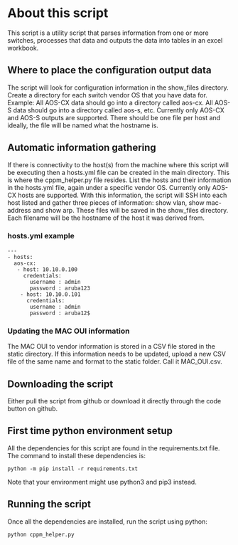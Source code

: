 # About this script
This script is a utility script that parses information from one or more switches, processes that data and outputs the data into tables in an excel workbook.

## Where to place the configuration output data
The script will look for configuration information in the show_files directory. Create a directory for each switch vendor OS that you have data for.
Example: All AOS-CX data should go into a directory called aos-cx. All AOS-S data should go into a directory called aos-s, etc.
Currently only AOS-CX and AOS-S outputs are supported. There should be one file per host and ideally, the file will be named what the hostname is.

## Automatic information gathering
If there is connectivity to the host(s) from the machine where this script will be executing then a hosts.yml file can be created in the main directory.
This is where the cppm_helper.py file resides. List the hosts and their information in the hosts.yml file, again under a specific vendor OS. Currently
only AOS-CX hosts are supported. With this information, the script will SSH into each host listed and gather three pieces of information: show vlan,
show mac-address and show arp. These files will be saved in the show_files directory. Each filename will be the hostname of the host it was derived from.

### hosts.yml example
```
---
- hosts:
  aos-cx:
   - host: 10.10.0.100
     credentials:
       username : admin
       password : aruba123
    - host: 10.10.0.101
      credentials:
       username : admin
       password : aruba12$
```
### Updating the MAC OUI information
The MAC OUI to vendor information is stored in a CSV file stored in the static directory. If this information needs to be updated, upload a new CSV
file of the same name and format to the static folder. Call it MAC_OUI.csv.

## Downloading the script
Either pull the script from github or download it directly through the code button on github.

## First time python environment setup

All the dependencies for this script are found in the requirements.txt file. The command to install these dependencies is:

`python -m pip install -r requirements.txt`

Note that your environment might use python3 and pip3 instead.

## Running the script

Once all the dependencies are installed, run the script using python:

`python cppm_helper.py`